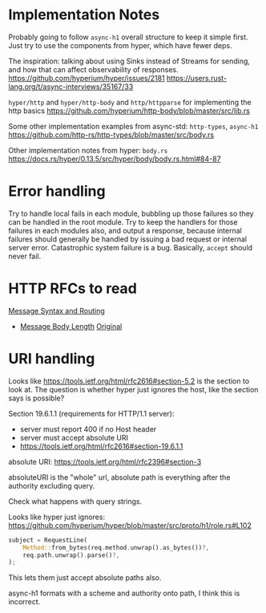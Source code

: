 # Implementation Notes
Probably going to follow `async-h1` overall structure to keep it simple first. Just try to use the components from hyper, which have fewer deps.

The inspiration: talking about using Sinks instead of Streams for sending, and how that can affect observability of responses.
https://github.com/hyperium/hyper/issues/2181
https://users.rust-lang.org/t/async-interviews/35167/33

`hyper/http` and `hyper/http-body` and `http/httpparse` for implementing the http basics
https://github.com/hyperium/http-body/blob/master/src/lib.rs

Some other implementation examples from async-std: `http-types`, `async-h1`
https://github.com/http-rs/http-types/blob/master/src/body.rs

Other implementation notes from hyper: `body.rs`
https://docs.rs/hyper/0.13.5/src/hyper/body/body.rs.html#84-87

# Error handling
Try to handle local fails in each module, bubbling up those failures so they can be handled in the root module. Try to keep the handlers for those failures in each modules also, and output a response, because internal failures should generally be handled by issuing a bad request or internal server error. Catastrophic system failure is a bug. Basically, `accept` should never fail.

# HTTP RFCs to read
[Message Syntax and Routing](https://tools.ietf.org/html/rfc7230)
- [Message Body Length](https://tools.ietf.org/html/rfc7230#section-3.3.3)
[Original](https://tools.ietf.org/html/rfc2616)

# URI handling
Looks like https://tools.ietf.org/html/rfc2616#section-5.2 is the section to look at. The question is whether hyper just ignores the host, like the section says is possible?

Section 19.6.1.1 (requirements for HTTP/1.1 server):

- server must report 400 if no Host header
- server must accept absolute URI
- https://tools.ietf.org/html/rfc2616#section-19.6.1.1

absolute URI: https://tools.ietf.org/html/rfc2396#section-3

absoluteURI is the "whole" url, absolute path is everything after the authority excluding query.

Check what happens with query strings.

Looks like hyper just ignores: https://github.com/hyperium/hyper/blob/master/src/proto/h1/role.rs#L102

```rust
subject = RequestLine(
    Method::from_bytes(req.method.unwrap().as_bytes())?,
    req.path.unwrap().parse()?,
);
```

This lets them just accept absolute paths also.

async-h1 formats with a scheme and authority onto path, I think this is incorrect.
